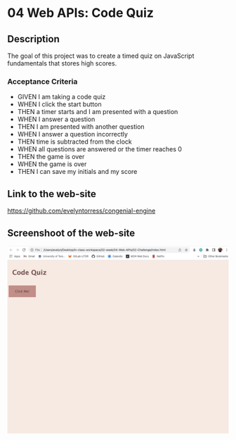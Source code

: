 # 04 Web APIs: Code Quiz

## Description
The goal of this project was to create a timed quiz on JavaScript fundamentals that stores high scores.

### Acceptance Criteria

* GIVEN I am taking a code quiz
* WHEN I click the start button
* THEN a timer starts and I am presented with a question
* WHEN I answer a question
* THEN I am presented with another question
* WHEN I answer a question incorrectly
* THEN time is subtracted from the clock
* WHEN all questions are answered or the timer reaches 0
* THEN the game is over
* WHEN the game is over
* THEN I can save my initials and my score


## Link to the web-site

https://github.com/evelyntorress/congenial-engine


## Screenshoot of the web-site

![](assets/images/website.jpeg)
